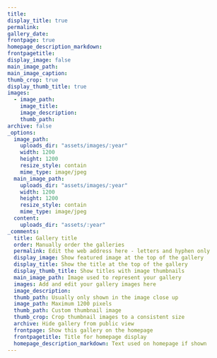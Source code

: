 ```yaml
---
title: 
display_title: true
permalink:
gallery_date: 
frontpage: true
homepage_description_markdown: 
frontpagetitle: 
display_image: false
main_image_path:
main_image_caption:
thumb_crop: true
display_thumb_title: true
images:
  - image_path:
    image_title:
    image_description:
    thumb_path:
archive: false
_options:
  image_path:
    uploads_dir: "assets/images/:year"
    width: 1200
    height: 1200
    resize_style: contain
    mime_type: image/jpeg
  main_image_path:
    uploads_dir: "assets/images/:year"
    width: 1200
    height: 1200
    resize_style: contain
    mime_type: image/jpeg
  content:
    uploads_dir: "assets/:year"
_comments:
  title: Gallery title
  order: Manually order the galleries
  permalink: Edit the web address here - letters and hyphen only
  display_image: Show featured image at the top of the gallery
  display_title: Show the title at the top of the gallery
  display_thumb_title: Show titles with image thumbnails
  main_image_path: Image used to represent your gallery
  images: Add and edit your gallery images here
  image_description:
  thumb_path: Usually only shown in the image close up
  image_path: Maximum 1200 pixels 
  thumb_path: Custom thumbnail image
  thumb_crop: Crop thumbnail images to a consistent size
  archive: Hide gallery from public view
  frontpage: Show this gallery on the homepage
  frontpagetitle: Title for homepage display
  homepage_description_markdown: Text used on homepage if shown
---
```


